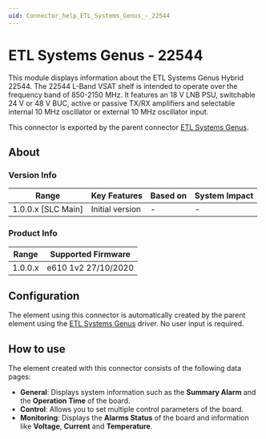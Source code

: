```yaml
---
uid: Connector_help_ETL_Systems_Genus_-_22544
---
```


# ETL Systems Genus - 22544

This module displays information about the ETL Systems Genus Hybrid 22544. The 22544 L-Band VSAT shelf is intended to operate over the frequency band of 850-2150 MHz. It features an 18 V LNB PSU, switchable 24 V or 48 V BUC, active or passive TX/RX amplifiers and selectable internal 10 MHz oscillator or external 10 MHz oscillator input.

This connector is exported by the parent connector [ETL Systems Genus](xref:Connector_help_ETL_Systems_Genus).

## About

### Version Info

| **Range**            | **Key Features** | **Based on** | **System Impact** |
|----------------------|------------------|--------------|-------------------|
| 1.0.0.x \[SLC Main\] | Initial version  | \-           | \-                |

### Product Info

| **Range** | **Supported Firmware** |
|-----------|------------------------|
| 1.0.0.x   | e610 1v2 27/10/2020    |

## Configuration

The element using this connector is automatically created by the parent element using the [ETL Systems Genus](xref:Connector_help_ETL_Systems_Genus) driver. No user input is required.

## How to use

The element created with this connector consists of the following data pages:

- **General**: Displays system information such as the **Summary Alarm** and the **Operation Time** of the board.
- **Control**: Allows you to set multiple control parameters of the board.
- **Monitoring**: Displays the **Alarms Status** of the board and information like **Voltage**, **Current** and **Temperature**.

